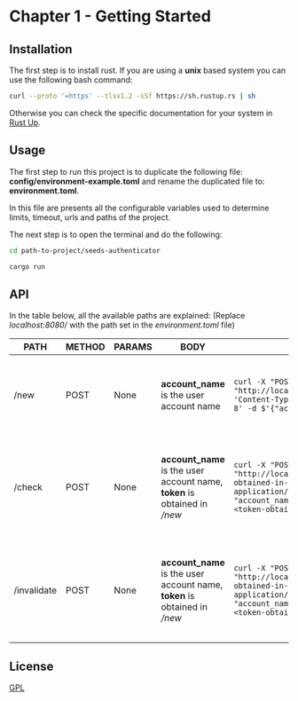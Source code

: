 # Chapter 1 - Getting Started

## Installation

The first step is to install rust. If you are using a **unix** based system you can use the following bash command:

```bash
curl --proto '=https' --tlsv1.2 -sSf https://sh.rustup.rs | sh
```

Otherwise you can check the specific documentation for your system in [Rust Up](https://rustup.rs).

## Usage

The first step to run this project is to duplicate the following file: **config/environment-example.toml** and rename the duplicated file to: **environment.toml**.

In this file are presents all the configurable variables used to determine limits, timeout, urls and paths of the project.

The next step is to open the terminal and do the following:

```bash
cd path-to-project/seeds-authenticator

cargo run
```

## API

In the table below, all the available paths are explained:
(Replace _localhost:8080/_ with the path set in the _environment.toml_ file)

| PATH        | METHOD | PARAMS | BODY                                                                       | USAGE                                                                                                                                                                                                                 | RESPONSE                                                                                                            |
| ----------- | ------ | ------ | -------------------------------------------------------------------------- | --------------------------------------------------------------------------------------------------------------------------------------------------------------------------------------------------------------------- | ------------------------------------------------------------------------------------------------------------------- |
| /new        | POST   | None   | **account_name** is the user account name                                  | `curl -X "POST" "http://localhost:8080/api/v1/new" -H 'Content-Type: application/json; charset=utf-8' -d $'{"account_name": "account-name"}' `                                                                        | Response contains: **id**, **account_name**, **token**, **valid_until**, **policy**, and **signature**.             |
| /check      | POST   | None   | **account_name** is the user account name, **token** is obtained in _/new_ | `curl -X "POST" "http://localhost:8080/api/v1/check/<id-obtained-in-/new>" \ -H 'Content-Type: application/json; charset=utf-8' \ -d $'{ "account_name": "account-name", "token": "<token-obtained-in-/new>" }'`      | Response contains a string encapsulating the error if that's the case or a string **ok** if the sent data is valid. |
| /invalidate | POST   | None   | **account_name** is the user account name, **token** is obtained in _/new_ | `curl -X "POST" "http://localhost:8080/api/v1/invalidate/<id-obtained-in-/new>" \ -H 'Content-Type: application/json; charset=utf-8' \ -d $'{ "account_name": "account-name", "token": "<token-obtained-in-/new>" }'` | Response contains a string encapsulating the error if that's the case or a string **ok** if the sent data is valid. |

## License

[GPL](https://choosealicense.com/licenses/gpl-3.0/)

